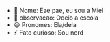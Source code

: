 - 👋 Nome: Eae pae, eu sou a Miel
- 👀 observacao: Odeio a escola 
- 😄 Pronomes: Ela/dela
- ⚡ Fato curioso: Sou nerd

